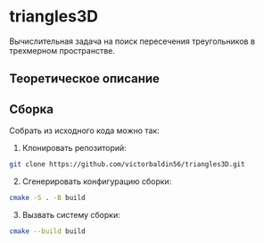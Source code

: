 # triangles3D
Вычислительная задача на поиск пересечения треугольников в трехмерном пространстве.

## Теоретическое описание

## Сборка
Собрать из исходного кода можно так:
1. Клонировать репозиторий:
```sh
git clone https://github.com/victorbaldin56/triangles3D.git
```
2. Сгенерировать конфигурацию сборки:
```sh
cmake -S . -B build
```
3. Вызвать систему сборки:
```sh
cmake --build build
```
